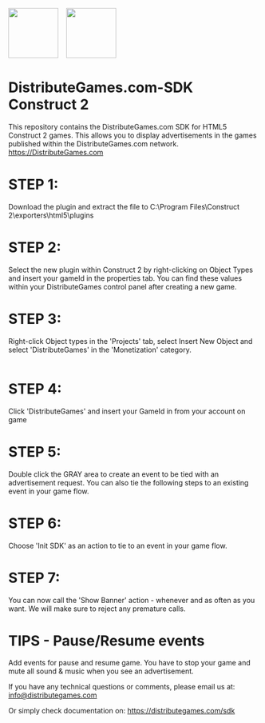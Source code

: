 <img src="https://avatars2.githubusercontent.com/u/48458546?s=460&v=4" width="100" alt="" data-canonical-src="https://avatars2.githubusercontent.com/u/48458546?s=460&v=4g">  &nbsp;&nbsp;
<img src="https://distributegames.com/images/construct2logo.png" width="100" alt="" data-canonical-src="https://distributegames.com/images/construct2logo.png">

# DistributeGames.com-SDK Construct 2
This repository contains the DistributeGames.com SDK for HTML5 Construct 2 games. This allows you to display advertisements in the games published within the DistributeGames.com network. https://DistributeGames.com

# STEP 1:
Download the plugin and extract the file to C:\Program Files\Construct 2\exporters\html5\plugins

# STEP 2:
Select the new plugin within Construct 2 by right-clicking on Object Types and insert your gameId in the properties tab.
You can find these values within your DistributeGames control panel after creating a new game.

# STEP 3:
Right-click Object types in the 'Projects' tab, select Insert New Object and select 'DistributeGames' in the 'Monetization' category.
<p><img src="https://distributegames.com/images/construct2/step1.png" alt=""></p>

# STEP 4:
Click 'DistributeGames' and insert your GameId in from your account on game

# STEP 5:
Double click the GRAY area to create an event to be tied with an advertisement request. You can also tie the following steps to an existing event in your game flow.

# STEP 6:
Choose 'Init SDK' as an action to tie to an event in your game flow.

# STEP 7:
You can now call the 'Show Banner' action - whenever and as often as you want. We will make sure to reject any premature calls.

# TIPS - Pause/Resume events
Add events for pause and resume game. You have to stop your game and mute all sound & music when you see an advertisement.

If you have any technical questions or comments, please email us at:
info@distributegames.com

Or simply check documentation on:
https://distributegames.com/sdk
